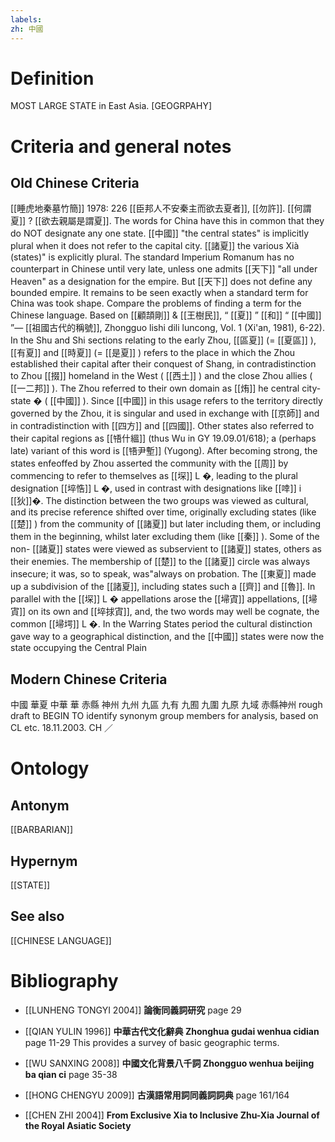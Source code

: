 ```yaml
---
labels: 
zh: 中國
---
```


# Definition
MOST LARGE STATE in East Asia. [GEOGRPAHY]
# Criteria and general notes
## Old Chinese Criteria
[[睡虎地秦墓竹簡]] 1978: 226 [[臣邦人不安秦主而欲去夏者]], [[勿許]]. [[何謂夏]] ? [[欲去親屬是謂夏]].
The words for China have this in common that they do NOT designate any one state. [[中國]] "the central states" is implicitly plural when it does not refer to the capital city. [[諸夏]] the various Xià (states)" is explicitly plural. The standard Imperium Romanum has no counterpart in Chinese until very late, unless one admits [[天下]] "all under Heaven" as a designation for the empire. But [[天下]] does not define any bounded empire. It remains to be seen exactly when a standard term for China was took shape. Compare the problems of finding a term for the Chinese language.
Based on [[顧頡剛]] & [[王樹民]], “ [[夏]] ” [[和]] “ [[中國]] ”— [[祖國古代的稱號]], Zhongguo lishi dili luncong, Vol. 1 (Xi'an, 1981), 6-22).
In the Shu and Shi sections relating to the early Zhou, [[區夏]] (= [[夏區]] ), [[有夏]] and [[時夏]] (= [[是夏]] ) refers to the place in which the Zhou established their capital after their conquest of Shang, in contradistinction to Zhou [[掇]] homeland in the West ( [[西土]] ) and the close Zhou allies ( [[一二邦]] ). The Zhou referred to their own domain as [[烠]] he central city-state � ( [[中國]] ). Since [[中國]] in this usage refers to the territory directly governed by the Zhou, it is singular and used in exchange with [[京師]] and in contradistinction with [[四方]] and [[四國]]. Other states also referred to their capital regions as [[啎什縕]] (thus Wu in GY 19.09.01/618); a (perhaps late) variant of this word is [[啎尹塹]] (Yugong).
After becoming strong, the states enfeoffed by Zhou asserted the community with the [[周]] by commencing to refer to themselves as [[堔]] L �, leading to the plural designation [[埣悎]] L �, used in contrast with designations like [[啈]] i [[狄]]�. The distinction between the two groups was viewed as cultural, and its precise reference shifted over time, originally excluding states (like [[楚]] ) from the community of [[諸夏]] but later including them, or including them in the beginning, whilst later excluding them (like [[秦]] ). Some of the non- [[諸夏]] states were viewed as subservient to [[諸夏]] states, others as their enemies. The membership of [[楚]] to the [[諸夏]] circle was always insecure; it was, so to speak, was"always on probation.
The [[東夏]] made up a subdivision of the [[諸夏]], including states such a [[齊]] and [[魯]].
In parallel with the [[堔]] L � appellations arose the [[埽寊]] appellations, [[埽寊]] on its own and [[埣捄寊]], and, the two words may well be cognate, the common [[埽堮]] L �.
In the Warring States period the cultural distinction gave way to a geographical distinction, and the [[中國]] states were now the state occupying the Central Plain
## Modern Chinese Criteria
中國
華夏
中華
華
赤縣
神州
九州
九區
九有
九囿
九圍
九原
九域
赤縣神州
rough draft to BEGIN TO identify synonym group members for analysis, based on CL etc. 18.11.2003. CH ／
# Ontology

## Antonym
[[BARBARIAN]]
## Hypernym
[[STATE]]
## See also
[[CHINESE LANGUAGE]]
# Bibliography
- [[LUNHENG TONGYI 2004]]
**論衡同義詞研究** page 29

- [[QIAN YULIN 1996]]
**中華古代文化辭典 Zhonghua gudai wenhua cidian** page 11-29
This provides a survey of basic geographic terms.
- [[WU SANXING 2008]]
**中國文化背景八千詞 Zhongguo wenhua beijing ba qian ci** page 35-38

- [[HONG CHENGYU 2009]]
**古漢語常用詞同義詞詞典** page 161/164

- [[CHEN ZHI 2004]]
**From Exclusive Xia to Inclusive Zhu-Xia Journal of the Royal Asiatic Society** 
